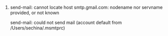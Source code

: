 1. send-mail: cannot locate host smtp.gmail.com: nodename nor servname provided, or not known

   send-mail: could not send mail (account default from /Users/sechina/.msmtprc)

